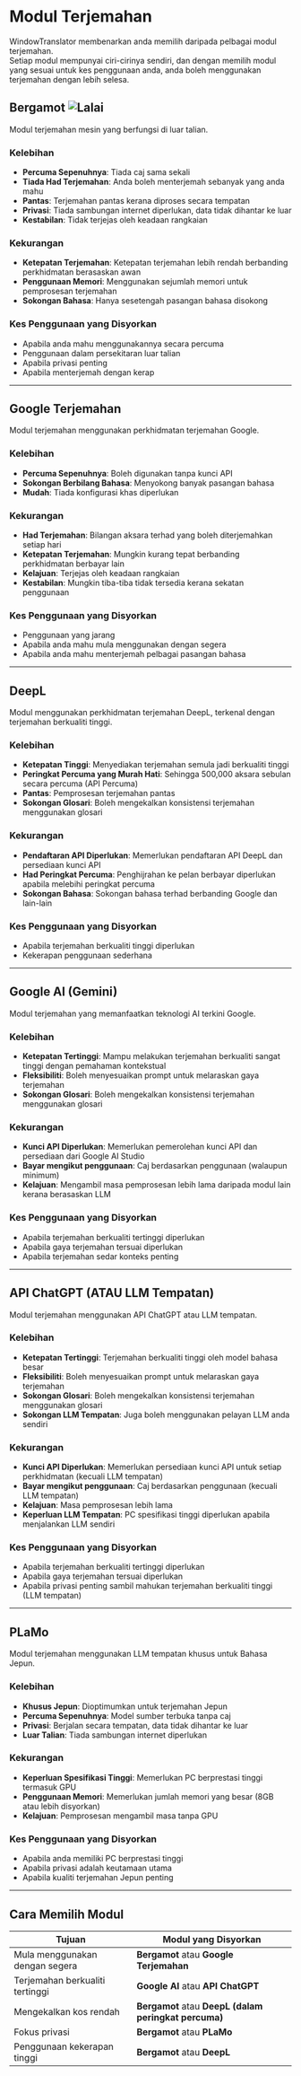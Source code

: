 # Modul Terjemahan

WindowTranslator membenarkan anda memilih daripada pelbagai modul terjemahan.  
Setiap modul mempunyai ciri-cirinya sendiri, dan dengan memilih modul yang sesuai untuk kes penggunaan anda, anda boleh menggunakan terjemahan dengan lebih selesa.

## Bergamot ![Lalai](https://img.shields.io/badge/Lalai-brightgreen)

Modul terjemahan mesin yang berfungsi di luar talian.

### Kelebihan
- **Percuma Sepenuhnya**: Tiada caj sama sekali
- **Tiada Had Terjemahan**: Anda boleh menterjemah sebanyak yang anda mahu
- **Pantas**: Terjemahan pantas kerana diproses secara tempatan
- **Privasi**: Tiada sambungan internet diperlukan, data tidak dihantar ke luar
- **Kestabilan**: Tidak terjejas oleh keadaan rangkaian

### Kekurangan
- **Ketepatan Terjemahan**: Ketepatan terjemahan lebih rendah berbanding perkhidmatan berasaskan awan
- **Penggunaan Memori**: Menggunakan sejumlah memori untuk pemprosesan terjemahan
- **Sokongan Bahasa**: Hanya sesetengah pasangan bahasa disokong

### Kes Penggunaan yang Disyorkan
- Apabila anda mahu menggunakannya secara percuma
- Penggunaan dalam persekitaran luar talian
- Apabila privasi penting
- Apabila menterjemah dengan kerap

---

## Google Terjemahan

Modul terjemahan menggunakan perkhidmatan terjemahan Google.

### Kelebihan
- **Percuma Sepenuhnya**: Boleh digunakan tanpa kunci API
- **Sokongan Berbilang Bahasa**: Menyokong banyak pasangan bahasa
- **Mudah**: Tiada konfigurasi khas diperlukan

### Kekurangan
- **Had Terjemahan**: Bilangan aksara terhad yang boleh diterjemahkan setiap hari
- **Ketepatan Terjemahan**: Mungkin kurang tepat berbanding perkhidmatan berbayar lain
- **Kelajuan**: Terjejas oleh keadaan rangkaian
- **Kestabilan**: Mungkin tiba-tiba tidak tersedia kerana sekatan penggunaan

### Kes Penggunaan yang Disyorkan
- Penggunaan yang jarang
- Apabila anda mahu mula menggunakan dengan segera
- Apabila anda mahu menterjemah pelbagai pasangan bahasa

---

## DeepL

Modul menggunakan perkhidmatan terjemahan DeepL, terkenal dengan terjemahan berkualiti tinggi.

### Kelebihan
- **Ketepatan Tinggi**: Menyediakan terjemahan semula jadi berkualiti tinggi
- **Peringkat Percuma yang Murah Hati**: Sehingga 500,000 aksara sebulan secara percuma (API Percuma)
- **Pantas**: Pemprosesan terjemahan pantas
- **Sokongan Glosari**: Boleh mengekalkan konsistensi terjemahan menggunakan glosari

### Kekurangan
- **Pendaftaran API Diperlukan**: Memerlukan pendaftaran API DeepL dan persediaan kunci API
- **Had Peringkat Percuma**: Penghijrahan ke pelan berbayar diperlukan apabila melebihi peringkat percuma
- **Sokongan Bahasa**: Sokongan bahasa terhad berbanding Google dan lain-lain

### Kes Penggunaan yang Disyorkan
- Apabila terjemahan berkualiti tinggi diperlukan
- Kekerapan penggunaan sederhana

---

## Google AI (Gemini)

Modul terjemahan yang memanfaatkan teknologi AI terkini Google.

### Kelebihan
- **Ketepatan Tertinggi**: Mampu melakukan terjemahan berkualiti sangat tinggi dengan pemahaman kontekstual
- **Fleksibiliti**: Boleh menyesuaikan prompt untuk melaraskan gaya terjemahan
- **Sokongan Glosari**: Boleh mengekalkan konsistensi terjemahan menggunakan glosari

### Kekurangan
- **Kunci API Diperlukan**: Memerlukan pemerolehan kunci API dan persediaan dari Google AI Studio
- **Bayar mengikut penggunaan**: Caj berdasarkan penggunaan (walaupun minimum)
- **Kelajuan**: Mengambil masa pemprosesan lebih lama daripada modul lain kerana berasaskan LLM

### Kes Penggunaan yang Disyorkan
- Apabila terjemahan berkualiti tertinggi diperlukan
- Apabila gaya terjemahan tersuai diperlukan
- Apabila terjemahan sedar konteks penting

---

## API ChatGPT (ATAU LLM Tempatan)

Modul terjemahan menggunakan API ChatGPT atau LLM tempatan.

### Kelebihan
- **Ketepatan Tertinggi**: Terjemahan berkualiti tinggi oleh model bahasa besar
- **Fleksibiliti**: Boleh menyesuaikan prompt untuk melaraskan gaya terjemahan
- **Sokongan Glosari**: Boleh mengekalkan konsistensi terjemahan menggunakan glosari
- **Sokongan LLM Tempatan**: Juga boleh menggunakan pelayan LLM anda sendiri

### Kekurangan
- **Kunci API Diperlukan**: Memerlukan persediaan kunci API untuk setiap perkhidmatan (kecuali LLM tempatan)
- **Bayar mengikut penggunaan**: Caj berdasarkan penggunaan (kecuali LLM tempatan)
- **Kelajuan**: Masa pemprosesan lebih lama
- **Keperluan LLM Tempatan**: PC spesifikasi tinggi diperlukan apabila menjalankan LLM sendiri

### Kes Penggunaan yang Disyorkan
- Apabila terjemahan berkualiti tertinggi diperlukan
- Apabila gaya terjemahan tersuai diperlukan
- Apabila privasi penting sambil mahukan terjemahan berkualiti tinggi (LLM tempatan)

---

## PLaMo

Modul terjemahan menggunakan LLM tempatan khusus untuk Bahasa Jepun.

### Kelebihan
- **Khusus Jepun**: Dioptimumkan untuk terjemahan Jepun
- **Percuma Sepenuhnya**: Model sumber terbuka tanpa caj
- **Privasi**: Berjalan secara tempatan, data tidak dihantar ke luar
- **Luar Talian**: Tiada sambungan internet diperlukan

### Kekurangan
- **Keperluan Spesifikasi Tinggi**: Memerlukan PC berprestasi tinggi termasuk GPU
- **Penggunaan Memori**: Memerlukan jumlah memori yang besar (8GB atau lebih disyorkan)
- **Kelajuan**: Pemprosesan mengambil masa tanpa GPU

### Kes Penggunaan yang Disyorkan
- Apabila anda memiliki PC berprestasi tinggi
- Apabila privasi adalah keutamaan utama
- Apabila kualiti terjemahan Jepun penting

---

## Cara Memilih Modul

| Tujuan                              | Modul yang Disyorkan                           |
| ----------------------------------- | ---------------------------------------------- |
| Mula menggunakan dengan segera      | **Bergamot** atau **Google Terjemahan**        |
| Terjemahan berkualiti tertinggi     | **Google AI** atau **API ChatGPT**             |
| Mengekalkan kos rendah              | **Bergamot** atau **DeepL (dalam peringkat percuma)** |
| Fokus privasi                       | **Bergamot** atau **PLaMo**                    |
| Penggunaan kekerapan tinggi         | **Bergamot** atau **DeepL**                    |

